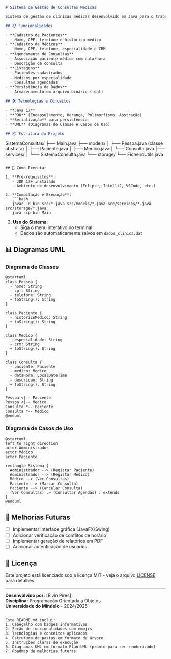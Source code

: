 ```markdown
# Sistema de Gestão de Consultas Médicas

Sistema de gestão de clínicas médicas desenvolvido em Java para o trabalho final de Programação Orientada a Objetos.

## 📋 Funcionalidades

- **Cadastro de Pacientes**
  - Nome, CPF, telefone e histórico médico
- **Cadastro de Médicos**
  - Nome, CPF, telefone, especialidade e CRM
- **Agendamento de Consultas**
  - Associação paciente-médico com data/hora
  - Descrição da consulta
- **Listagens**
  - Pacientes cadastrados
  - Médicos por especialidade
  - Consultas agendadas
- **Persistência de Dados**
  - Armazenamento em arquivo binário (.dat)

## 🛠️ Tecnologias e Conceitos

- **Java 17**
- **POO** (Encapsulamento, Herança, Polimorfismo, Abstração)
- **Serialização** para persistência
- **UML** (Diagramas de Classe e Casos de Uso)

## 📦 Estrutura do Projeto

```
SistemaConsultas/
├── Main.java
├── models/
│   ├── Pessoa.java (classe abstrata)
│   ├── Paciente.java
│   ├── Medico.java
│   └── Consulta.java
├── services/
│   └── SistemaConsulta.java
└── storage/
    └── FicheiroUtils.java
```

## 🚀 Como Executar

1. **Pré-requisitos**:
   - JDK 17+ instalado
   - Ambiente de desenvolvimento (Eclipse, IntelliJ, VSCode, etc.)

2. **Compilação e Execução**:
   ```bash
   javac -d bin src/*.java src/models/*.java src/services/*.java src/storage/*.java
   java -cp bin Main
   ```

3. **Uso do Sistema**:
   - Siga o menu interativo no terminal
   - Dados são automaticamente salvos em `dados_clinica.dat`

## 📊 Diagramas UML

### Diagrama de Classes
```plantuml
@startuml
class Pessoa {
  - nome: String
  - cpf: String
  - telefone: String
  + toString(): String
}

class Paciente {
  - historicoMedico: String
  + toString(): String
}

class Medico {
  - especialidade: String
  - crm: String
  + toString(): String
}

class Consulta {
  - paciente: Paciente
  - medico: Medico
  - dataHora: LocalDateTime
  - descricao: String
  + toString(): String
}

Pessoa <|-- Paciente
Pessoa <|-- Medico
Consulta *-- Paciente
Consulta *-- Medico
@enduml
```

### Diagrama de Casos de Uso
```plantuml
@startuml
left to right direction
actor Administrador
actor Médico
actor Paciente

rectangle Sistema {
  Administrador --> (Registar Paciente)
  Administrador --> (Registar Médico)
  Médico --> (Ver Consultas)
  Paciente --> (Marcar Consulta)
  Paciente --> (Cancelar Consulta)
  (Ver Consultas) .> (Consultar Agendas) : extends
}
@enduml
```

## 📝 Melhorias Futuras

- [ ] Implementar interface gráfica (JavaFX/Swing)
- [ ] Adicionar verificação de conflitos de horário
- [ ] Implementar geração de relatórios em PDF
- [ ] Adicionar autenticação de usuários

## 📄 Licença

Este projeto está licenciado sob a licença MIT - veja o arquivo [LICENSE](LICENSE) para detalhes.

---

**Desenvolvido por:** [Elvin Pires]  
**Disciplina:** Programação Orientada a Objetos  
**Universidade do Mindelo** - 2024/2025
```

Este README.md inclui:
1. Cabeçalho com badges informativas
2. Seção de funcionalidades com emojis
3. Tecnologias e conceitos aplicados
4. Estrutura de pastas em formato de árvore
5. Instruções claras de execução
6. Diagramas UML em formato PlantUML (pronto para ser renderizado)
7. Roadmap de melhorias futuras
